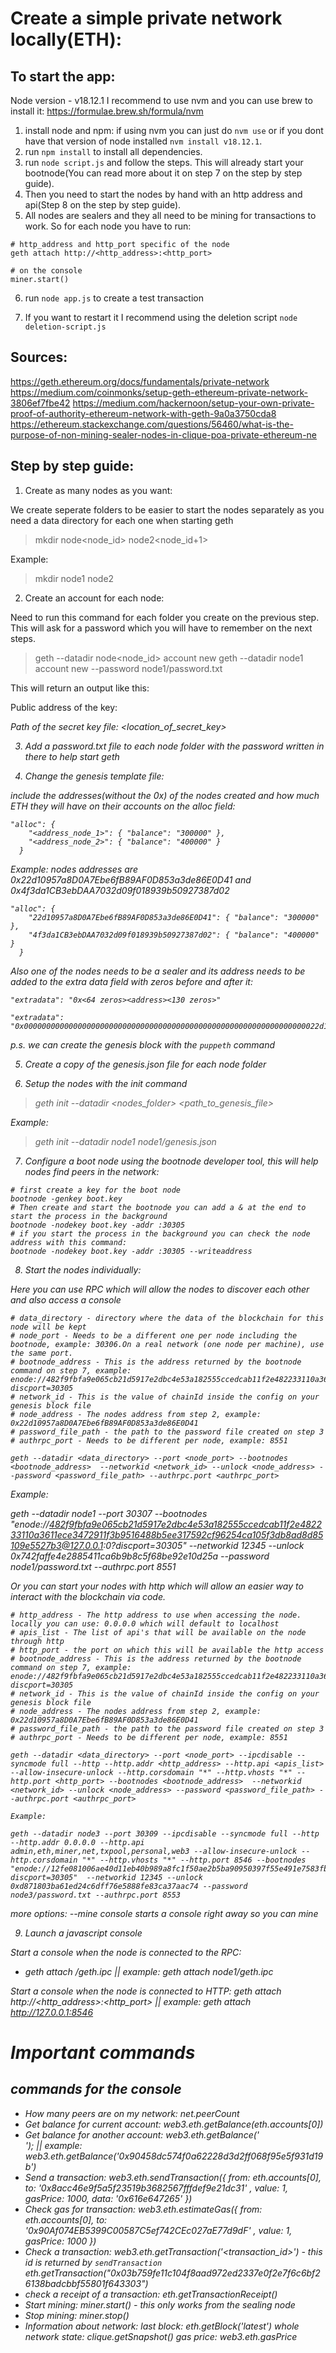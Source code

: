 # Create a simple private network locally(ETH):

## To start the app:

Node version - v18.12.1
I recommend to use nvm and you can use brew to install it: https://formulae.brew.sh/formula/nvm

1. install node and npm:
if using nvm you can just do `nvm use` or if you dont have that version of node installed `nvm install v18.12.1`.
2. run `npm install` to install all dependencies.
3. run `node script.js` and follow the steps. This will already start your bootnode(You can read more about it on step 7 on the step by step guide).
4. Then you need to start the nodes by hand with an http address and api(Step 8 on the step by step guide).
5. All nodes are sealers and they all need to be mining for transactions to work. So for each node you have to run:
```
# http_address and http_port specific of the node
geth attach http://<http_address>:<http_port>

# on the console
miner.start()
```
6. run `node app.js` to create a test transaction

7. If you want to restart it I recommend using the deletion script `node deletion-script.js`

## Sources:

https://geth.ethereum.org/docs/fundamentals/private-network
https://medium.com/coinmonks/setup-geth-ethereum-private-network-3806ef7fbe42
https://medium.com/hackernoon/setup-your-own-private-proof-of-authority-ethereum-network-with-geth-9a0a3750cda8
https://ethereum.stackexchange.com/questions/56460/what-is-the-purpose-of-non-mining-sealer-nodes-in-clique-poa-private-ethereum-ne

## Step by step guide:

1. Create as many nodes as you want:

  We create seperate folders to be easier to start the nodes separately as you need a data directory for each one when starting geth

  > mkdir node<node_id> node2<node_id+1>

  Example:

  > mkdir node1 node2

2. Create an account for each node:

  Need to run this command for each folder you create on the previous step. This will ask for a password which you will have to remember on the next steps.

  > geth --datadir node<node_id> account new
  > geth --datadir node1 account new --password node1/password.txt

  This will return an output like this:

  Public address of the key:   <address>
  Path of the secret key file: <location_of_secret_key>

3. Add a password.txt file to each node folder with the password written in there to help start geth

4. Change the genesis template file:

  include the addresses(without the 0x) of the nodes created and how much ETH they will have on their accounts on the alloc field:

  ```
  "alloc": {
      "<address_node_1>": { "balance": "300000" },
      "<address_node_2>": { "balance": "400000" }
    }
  ```
  Example:
    nodes addresses are 0x22d10957a8D0A7Ebe6fB89AF0D853a3de86E0D41 and 0x4f3da1CB3ebDAA7032d09f018939b50927387d02

  ```
  "alloc": {
      "22d10957a8D0A7Ebe6fB89AF0D853a3de86E0D41": { "balance": "300000" },
      "4f3da1CB3ebDAA7032d09f018939b50927387d02": { "balance": "400000" }
    }
  ```

  Also one of the nodes needs to be a sealer and its address needs to be added to the extra data field with zeros before and after it:

  ```
  "extradata": "0x<64 zeros><address><130 zeros>"
  ```

  ```
  "extradata": "0x000000000000000000000000000000000000000000000000000000000000000022d10957a8D0A7Ebe6fB89AF0D853a3de86E0D410000000000000000000000000000000000000000000000000000000000000000000000000000000000000000000000000000000000000000000000000000000000"
  ```

  p.s. we can create the genesis block with the `puppeth` command

5. Create a copy of the genesis.json file for each node folder

6. Setup the nodes with the init command

  > geth init --datadir <nodes_folder> <path_to_genesis_file>

  Example:

  > geth init --datadir node1 node1/genesis.json

7. Configure a boot node using the bootnode developer tool, this will help nodes find peers in the network:

  ```
  # first create a key for the boot node
  bootnode -genkey boot.key
  # Then create and start the bootnode you can add a & at the end to start the process in the background
  bootnode -nodekey boot.key -addr :30305
  # if you start the process in the background you can check the node address with this command:
  bootnode -nodekey boot.key -addr :30305 --writeaddress
  ```

8. Start the nodes individually:

  Here you can use RPC which will allow the nodes to discover each other and also access a console

  ```
  # data_directory - directory where the data of the blockchain for this node will be kept
  # node_port - Needs to be a different one per node including the bootnode, example: 30306.On a real network (one node per machine), use the same port.
  # bootnode_address - This is the address returned by the bootnode command on step 7, example: enode://482f9fbfa9e065cb21d5917e2dbc4e53a182555ccedcab11f2e482233110a3611ece3472911f3b9516488b5ee317592cf96254ca105f3db8ad8d85109e5527b3@127.0.0.1:0?discport=30305
  # network_id - This is the value of chainId inside the config on your genesis block file
  # node_address - The nodes address from step 2, example: 0x22d10957a8D0A7Ebe6fB89AF0D853a3de86E0D41
  # password_file_path - the path to the password file created on step 3
  # authrpc_port - Needs to be different per node, example: 8551

  geth --datadir <data_directory> --port <node_port> --bootnodes <bootnode_address>  --networkid <network_id> --unlock <node_address> --password <password_file_path> --authrpc.port <authrpc_port>
  ```

  Example:

  geth --datadir node1 --port 30307 --bootnodes "enode://482f9fbfa9e065cb21d5917e2dbc4e53a182555ccedcab11f2e482233110a3611ece3472911f3b9516488b5ee317592cf96254ca105f3db8ad8d85109e5527b3@127.0.0.1:0?discport=30305" --networkid 12345 --unlock 0x742faffe4e2885411ca6b9b8c5f68be92e10d25a --password node1/password.txt --authrpc.port 8551

  Or you can start your nodes with http which will allow an easier way to interact with the blockchain via code.

  ```
  # http_address - The http address to use when accessing the node. locally you can use: 0.0.0.0 which will default to localhost
  # apis_list - The list of api's that will be available on the node through http
  # http_port - the port on which this will be available the http access
  # bootnode_address - This is the address returned by the bootnode command on step 7, example: enode://482f9fbfa9e065cb21d5917e2dbc4e53a182555ccedcab11f2e482233110a3611ece3472911f3b9516488b5ee317592cf96254ca105f3db8ad8d85109e5527b3@127.0.0.1:0?discport=30305
  # network_id - This is the value of chainId inside the config on your genesis block file
  # node_address - The nodes address from step 2, example: 0x22d10957a8D0A7Ebe6fB89AF0D853a3de86E0D41
  # password_file_path - the path to the password file created on step 3
  # authrpc_port - Needs to be different per node, example: 8551

  geth --datadir <data_directory> --port <node_port> --ipcdisable --syncmode full --http --http.addr <http_address> --http.api <apis_list> --allow-insecure-unlock --http.corsdomain "*" --http.vhosts "*" --http.port <http_port> --bootnodes <bootnode_address>  --networkid <network_id> --unlock <node_address> --password <password_file_path> --authrpc.port <authrpc_port>

  Example:

  geth --datadir node3 --port 30309 --ipcdisable --syncmode full --http --http.addr 0.0.0.0 --http.api admin,eth,miner,net,txpool,personal,web3 --allow-insecure-unlock --http.corsdomain "*" --http.vhosts "*" --http.port 8546 --bootnodes "enode://12fe081006ae40d11eb40b989a8fc1f50ae2b5ba90950397f55e491e7583fbba88871a99903a93be5b39560250d77e86c4b976146d5df3ed25a394b8ed0718ab@127.0.0.1:0?discport=30305"  --networkid 12345 --unlock 0xd871803ba61ed24c6dff76e5888fe83ca37aac74 --password node3/password.txt --authrpc.port 8553
  ```

more options:
--mine console starts a console right away so you can mine

9. Launch a javascript console

Start a console when the node is connected to the RPC:
  - geth attach <datadir>/geth.ipc || example: geth attach node1/geth.ipc

Start a console when the node is connected to HTTP:
geth attach http://<http_address>:<http_port> || example: geth attach http://127.0.0.1:8546

# Important commands

## commands for the console
- How many peers are on my network:
net.peerCount
- Get balance for current account:
web3.eth.getBalance(eth.accounts[0])
- Get balance for another account:
web3.eth.getBalance('<address>'); || example: web3.eth.getBalance('0x90458dc574f0a62228d3d2ff068f95e5f931d19b')
- Send a transaction:
web3.eth.sendTransaction({ from: eth.accounts[0], to: '0x8acc46e9f5a5f23519b3682567fffdef9e21dc31' , value: 1, gasPrice: 1000, data: '0x616e647265' })
- Check gas for transaction:
web3.eth.estimateGas({ from: eth.accounts[0], to: '0x90Af074EB5399C00587C5ef742CEc027aE77d9dF' , value: 1, gasPrice: 1000 })
- Check a transaction:
web3.eth.getTransaction('<transaction_id>') - this id is returned by `sendTransaction`
eth.getTransaction("0x03b759fe11c104f8aad972ed2337e0f2e7f6c6bf26138badcbbf55801f643303")
- check a receipt of a transaction:
eth.getTransactionReceipt()
- Start mining:
miner.start() - this only works from the sealing node
- Stop mining:
miner.stop()
- Information about network:
last block: eth.getBlock('latest')
whole network state: clique.getSnapshot()
gas price: web3.eth.gasPrice
